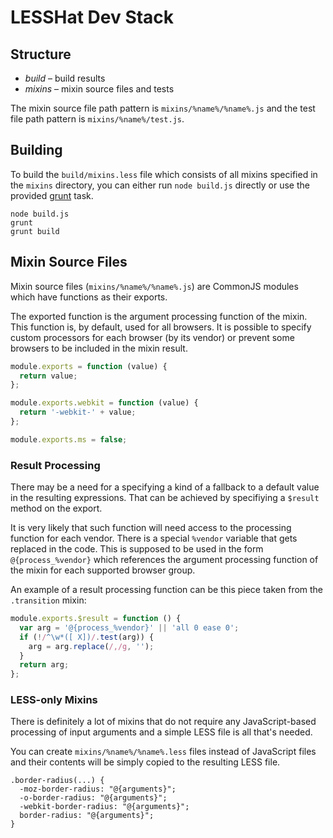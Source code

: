# LESSHat Dev Stack

## Structure

- *build* – build results
- *mixins* – mixin source files and tests

The mixin source file path pattern is `mixins/%name%/%name%.js` and the test file path pattern is `mixins/%name%/test.js`.

## Building

To build the `build/mixins.less` file which consists of all mixins specified in the `mixins` directory, you can either run `node build.js` directly or use the provided [grunt](http://gruntjs.com) task.

    node build.js
    grunt
    grunt build

## Mixin Source Files

Mixin source files (`mixins/%name%/%name%.js`) are CommonJS modules which have functions as their exports.

The exported function is the argument processing function of the mixin. This function is, by default, used for all browsers. It is possible to specify custom processors for each browser (by its vendor) or prevent some browsers to be included in the mixin result.

~~~js
module.exports = function (value) {
  return value;
};

module.exports.webkit = function (value) {
  return '-webkit-' + value;
};

module.exports.ms = false;
~~~

### Result Processing

There may be a need for a specifying a kind of a fallback to a default value in the resulting expressions. That can be achieved by specifiying a `$result` method on the export.

It is very likely that such function will need access to the processing function for each vendor. There is a special `%vendor` variable that gets replaced in the code. This is supposed to be used in the form `@{process_%vendor}` which references the argument processing function of the mixin for each supported browser group.

An example of a result processing function can be this piece taken from the  `.transition` mixin:

~~~js
module.exports.$result = function () {
  var arg = '@{process_%vendor}' || 'all 0 ease 0';
  if (!/^\w*([ X])/.test(arg)) {
    arg = arg.replace(/,/g, '');
  }
  return arg;
};
~~~

### LESS-only Mixins

There is definitely a lot of mixins that do not require any JavaScript-based processing of input arguments and a simple LESS file is all that's needed.

You can create `mixins/%name%/%name%.less` files instead of JavaScript files and their contents will be simply copied to the resulting LESS file.

~~~less
.border-radius(...) {
  -moz-border-radius: "@{arguments}";
  -o-border-radius: "@{arguments}";
  -webkit-border-radius: "@{arguments}";
  border-radius: "@{arguments}";
}
~~~
